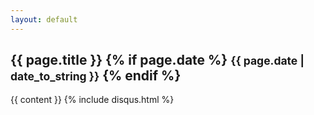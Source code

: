 ```yaml
---
layout: default
---
```


<h2 class="post_title">
  {{ page.title }} {% if page.date %}
  <small>{{ page.date | date_to_string }}</small>
  {% endif %}
</h2>

{{ content }} {% include disqus.html %}
